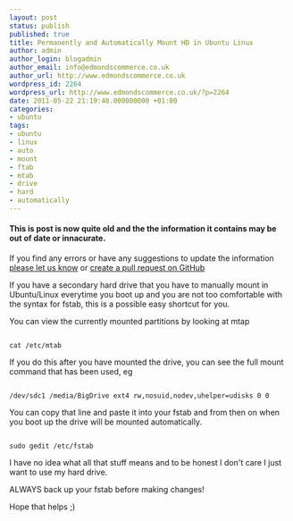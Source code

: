 ```yaml
---
layout: post
status: publish
published: true
title: Permanently and Automatically Mount HD in Ubuntu Linux
author: admin
author_login: blogadmin
author_email: info@edmondscommerce.co.uk
author_url: http://www.edmondscommerce.co.uk
wordpress_id: 2264
wordpress_url: http://www.edmondscommerce.co.uk/?p=2264
date: 2011-05-22 21:19:48.000000000 +01:00
categories:
- ubuntu
tags:
- ubuntu
- linux
- auto
- mount
- ftab
- mtab
- drive
- hard
- automatically
---
```

<div class="oldpost"><h4>This is post is now quite old and the the information it contains may be out of date or innacurate.</h4>
<p>
If you find any errors or have any suggestions to update the information <a href="http://edmondscommerce.github.io/contact-us/index.html">please let us know</a>
or <a href="https://github.com/edmondscommerce/edmondscommerce.github.io">create a pull request on GitHub</a>
</p>
</div>
If you have a secondary hard drive that you have to manually mount in Ubuntu/Linux everytime you boot up and you are not too comfortable with the syntax for fstab, this is a possible easy shortcut for you.

You can view the currently mounted partitions by looking at mtap

```

cat /etc/mtab

```

If you do this after you have mounted the drive, you can see the full mount command that has been used, eg

```

/dev/sdc1 /media/BigDrive ext4 rw,nosuid,nodev,uhelper=udisks 0 0

```

You can copy that line and paste it into your fstab and from then on when you boot up the drive will be mounted automatically.

```

sudo gedit /etc/fstab

```

I have no idea what all that stuff means and to be honest I don't care I just want to use my hard drive.

ALWAYS back up your fstab before making changes!

Hope that helps ;)
